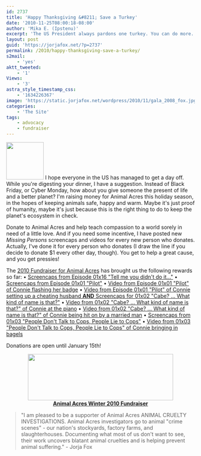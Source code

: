 ```yaml
---
id: 2737
title: 'Happy Thanksgiving &#8211; Save a Turkey'
date: '2010-11-25T08:00:18-08:00'
author: 'Mika E. (Ipstenu)'
excerpt: 'The US President always pardons one turkey. You can do more.'
layout: post
guid: 'https://jorjafox.net/?p=2737'
permalink: /2010/happy-thanksgiving-save-a-turkey/
s2mail:
    - 'yes'
aktt_tweeted:
    - '1'
Views:
    - '3'
astra_style_timestamp_css:
    - '1634226367'
image: 'https://static.jorjafox.net/wordpress/2010/11/gala_2008_fox.jpg'
categories:
    - 'The Site'
tags:
    - advocacy
    - fundraiser
---
```


<img src="//static.jorjafox.net/wordpress/2010/11/gala_2008_fox-100x100.jpg" alt="" title="gala_2008_fox" width="100" height="100" class="alignleft size-thumbnail wp-image-2682" /> I hope everyone in the US has managed to get a day off.  While you're digesting your dinner, I have a suggestion.  Instead of Black Friday, or Cyber Monday, how about you give someone the present of life and a better planet?  I'm raising money for Animal Acres this holiday season, in the hopes of keeping animals safe, happy and warm.  Maybe it's just proof of humanity, maybe it's just because this is the right thing to do to keep the planet's ecosystem in check.

Donate to Animal Acres and help teach compassion to a world sorely in need of a little love.  And if you need some incentive, I have posted new <em>Missing Persons</em> screencaps and videos for every new person who donates.  Actually, I've done it for every person who donates (I draw the line if you decide to donate $1 every other day, though).  You get to help a great cause, and you get pressies!

The <a href="https://jorjafox.net/blog/2010-fundraiser-for-animal-acres/">2010 Fundraiser for Animal Acres</a> has brought us the following rewards so far:
&bull; <a href="https://jorjafox.net/blog/incentive-missing-persons-01x16-screencaps/">Screencaps from Episode 01x16 "Tell me you didn't do it..."</a>
&bull; <a href="https://jorjafox.net/blog/incentive-missing-persons-01x01-pilot-screencaps/">Screencaps from Episode 01x01 "Pilot"</a>
&bull; <a href="https://jorjafox.net/blog/incentive-3-missing-persons-pilot-vid-clip/">Video from Episode 01x01 "Pilot" of Connie flashing her badge</a>
&bull;  <a href="https://jorjafox.net/blog/incentive-4-and-5-video-clip-01x01-and-screencaps-01x02/">Video from Episode 01x01 "Pilot" of Connie setting up a cheating husband <strong>AND</strong> Screencaps for 01x02 "Cabe? ... What kind of name is that?"</a>
&bull; <a href="https://jorjafox.net/blog/incentive-6-connie-plays-mozart-video-clip-01x02/">Video from 01x02 "Cabe? ... What kind of name is that?" of Connie at the piano</a>
&bull; <a href="https://jorjafox.net/blog/incentive-7-connie-gets-asked-on-a-date-01x02/">Video from 01x02 "Cabe? ... What kind of name is that?" of Connie being hit on by a married man</a>
&bull; <a href="https://jorjafox.net/blog/incentive-8-screencaps-for-missing-persons-01x03/">Screencaps from 01x03 "People Don't Talk to Cops, People Lie to Cops"</a>
&bull; <a href="https://jorjafox.net/blog/incentive-9-video-clip-for-missing-persons-01x03/">Video from 01x03 "People Don't Talk to Cops, People Lie to Cops" of Connie bringing in bagels</a>

Donations are open until January 15th!
<center><a href="http://www.crowdrise.com/jfo-animalacres2010/fundraiser/jorjafoxonline"><img src="//static.jorjafox.net/wordpress/2010/11/crowdrise.jpg" alt="" title="crowdrise" width="388" height="124" class="aligncenter size-full wp-image-2683" /><br /><strong>Animal Acres Winter 2010 Fundraiser</strong></a></center>

<blockquote>"I am pleased to be a supporter of Animal Acres ANIMAL CRUELTY INVESTIGATIONS. Animal Acres investigators go to animal "crime scenes" - our nation's stockyards, factory farms, and slaughterhouses. Documenting what most of us don't want to see, their work uncovers blatant animal cruelties and is helping prevent animal suffering." - Jorja Fox </blockquote>